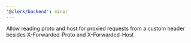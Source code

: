 ```yaml
---
'@clerk/backend': minor
---
```


Allow reading proto and host for proxied requests from a custom header besides X-Forwarded-Proto and X-Forwarded-Host
